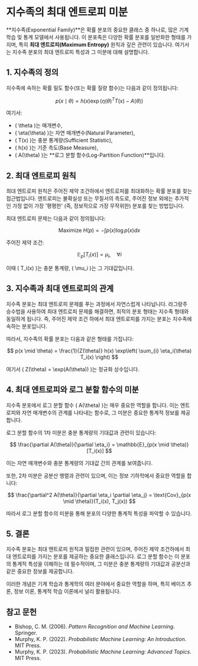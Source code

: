 # 지수족의 최대 엔트로피 미분

**지수족(Exponential Family)**은 확률 분포의 중요한 클래스 중 하나로, 많은 기계 학습 및 통계 모델에서 사용됩니다. 이 분포족은 다양한 확률 분포를 일반화한 형태를 가지며, 특히 **최대 엔트로피(Maximum Entropy)** 원칙과 깊은 관련이 있습니다. 여기서는 지수족 분포의 최대 엔트로피 특성과 그 미분에 대해 설명합니다.

## 1. 지수족의 정의

지수족에 속하는 확률 밀도 함수(또는 확률 질량 함수)는 다음과 같이 정의됩니다:

$$
p(x \mid \theta) = h(x) \exp \left( \eta(\theta)^T T(x) - A(\theta) \right)
$$

여기서:

- \( \theta \)는 매개변수,
- \( \eta(\theta) \)는 자연 매개변수(Natural Parameter),
- \( T(x) \)는 충분 통계량(Sufficient Statistic),
- \( h(x) \)는 기준 측도(Base Measure),
- \( A(\theta) \)는 **로그 분할 함수(Log-Partition Function)**입니다.

## 2. 최대 엔트로피 원칙

최대 엔트로피 원칙은 주어진 제약 조건하에서 엔트로피를 최대화하는 확률 분포를 찾는 접근법입니다. 엔트로피는 불확실성 또는 무질서의 측도로, 주어진 정보 외에는 추가적인 가정 없이 가장 '평평한' (즉, 정보적으로 가장 무작위한) 분포를 찾는 방법입니다.

최대 엔트로피 문제는 다음과 같이 정의됩니다:

$$
\text{Maximize } H(p) = -\int p(x) \log p(x) dx
$$

주어진 제약 조건:

$$
\mathbb{E}_{p}[T_i(x)] = \mu_i, \quad \forall i
$$

이때 \( T_i(x) \)는 충분 통계량, \( \mu_i \)는 그 기대값입니다.

## 3. 지수족과 최대 엔트로피의 관계

지수족 분포는 최대 엔트로피 문제를 푸는 과정에서 자연스럽게 나타납니다. 라그랑주 승수법을 사용하여 최대 엔트로피 문제를 해결하면, 최적의 분포 형태는 지수족 형태와 동일하게 됩니다. 즉, 주어진 제약 조건 하에서 최대 엔트로피를 가지는 분포는 지수족에 속하는 분포입니다.

따라서, 지수족의 확률 분포는 다음과 같은 형태를 가집니다:

$$
p(x \mid \theta) = \frac{1}{Z(\theta)} h(x) \exp\left( \sum_{i} \eta_i(\theta) T_i(x) \right)
$$

여기서 \( Z(\theta) = \exp(A(\theta)) \)는 정규화 상수입니다.

## 4. 최대 엔트로피와 로그 분할 함수의 미분

지수족 분포에서 로그 분할 함수 \( A(\theta) \)는 매우 중요한 역할을 합니다. 이는 엔트로피와 자연 매개변수의 관계를 나타내는 함수로, 그 미분은 중요한 통계적 정보를 제공합니다.

로그 분할 함수의 1차 미분은 충분 통계량의 기대값과 관련이 있습니다:

$$
\frac{\partial A(\theta)}{\partial \eta_i} = \mathbb{E}_{p(x \mid \theta)}[T_i(x)]
$$

이는 자연 매개변수와 충분 통계량의 기대값 간의 관계를 보여줍니다.

또한, 2차 미분은 공분산 행렬과 관련이 있으며, 이는 정보 기하학에서 중요한 역할을 합니다:

$$
\frac{\partial^2 A(\theta)}{\partial \eta_i \partial \eta_j} = \text{Cov}_{p(x \mid \theta)}(T_i(x), T_j(x))
$$

따라서 로그 분할 함수의 미분을 통해 분포의 다양한 통계적 특성을 파악할 수 있습니다.

## 5. 결론

지수족 분포는 최대 엔트로피 원칙과 밀접한 관련이 있으며, 주어진 제약 조건하에서 최대 엔트로피를 가지는 분포를 제공하는 중요한 클래스입니다. 로그 분할 함수는 이 분포의 통계적 특성을 이해하는 데 필수적이며, 그 미분은 충분 통계량의 기대값과 공분산과 같은 중요한 정보를 제공합니다.

이러한 개념은 기계 학습과 통계학의 여러 분야에서 중요한 역할을 하며, 특히 베이즈 추론, 정보 이론, 통계적 학습 이론에서 널리 활용됩니다.

## 참고 문헌

- Bishop, C. M. (2006). *Pattern Recognition and Machine Learning*. Springer.
- Murphy, K. P. (2022). *Probabilistic Machine Learning: An Introduction*. MIT Press.
- Murphy, K. P. (2023). *Probabilistic Machine Learning: Advanced Topics*. MIT Press.
